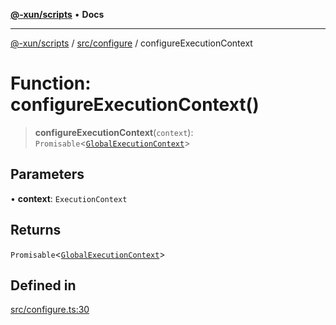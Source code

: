 [**@-xun/scripts**](../../../README.md) • **Docs**

***

[@-xun/scripts](../../../README.md) / [src/configure](../README.md) / configureExecutionContext

# Function: configureExecutionContext()

> **configureExecutionContext**(`context`): `Promisable`\<[`GlobalExecutionContext`](../type-aliases/GlobalExecutionContext.md)\>

## Parameters

• **context**: `ExecutionContext`

## Returns

`Promisable`\<[`GlobalExecutionContext`](../type-aliases/GlobalExecutionContext.md)\>

## Defined in

[src/configure.ts:30](https://github.com/Xunnamius/xscripts/blob/4c305ac01bcb5579e4796a0cd2b08508dc5de5e1/src/configure.ts#L30)
